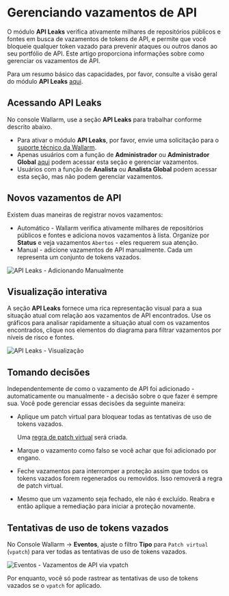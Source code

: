 # Gerenciando vazamentos de API 

O módulo **API Leaks** verifica ativamente milhares de repositórios públicos e fontes em busca de vazamentos de tokens de API, e permite que você bloqueie qualquer token vazado para prevenir ataques ou outros danos ao seu portfólio de API. Este artigo proporciona informações sobre como gerenciar os vazamentos de API.

Para um resumo básico das capacidades, por favor, consulte a visão geral do módulo **API Leaks** [aqui](../api-attack-surface/api-leaks.md).

## Acessando API Leaks

No console Wallarm, use a seção **API Leaks** para trabalhar conforme descrito abaixo.

* Para ativar o módulo **API Leaks**, por favor, envie uma solicitação para o [suporte técnico da Wallarm](mailto:support@wallarm.com).
* Apenas usuários com a função de **Administrador** ou **Administrador Global** [aqui](../user-guides/settings/users.md#user-roles) podem acessar esta seção e gerenciar vazamentos.
* Usuários com a função de **Analista** ou **Analista Global** podem acessar esta seção, mas não podem gerenciar vazamentos.

## Novos vazamentos de API

Existem duas maneiras de registrar novos vazamentos:

* Automático - Wallarm verifica ativamente milhares de repositórios públicos e fontes e adiciona novos vazamentos à lista. Organize por **Status** e veja vazamentos `Abertos` - eles requerem sua atenção.
* Manual - adicione vazamentos de API manualmente. Cada um representa um conjunto de tokens vazados.

![API Leaks - Adicionando Manualmente](../images/api-attack-surface/api-leaks-add-manually.png)

## Visualização interativa

A seção **API Leaks** fornece uma rica representação visual para a sua situação atual com relação aos vazamentos de API encontrados. Use os gráficos para analisar rapidamente a situação atual com os vazamentos encontrados, clique nos elementos do diagrama para filtrar vazamentos por níveis de risco e fontes.

![API Leaks - Visualização](../images/api-attack-surface/api-leaks-visual.png)

## Tomando decisões

Independentemente de como o vazamento de API foi adicionado - automaticamente ou manualmente - a decisão sobre o que fazer é sempre sua. Você pode gerenciar essas decisões da seguinte maneira:

* Aplique um patch virtual para bloquear todas as tentativas de uso de tokens vazados.

    Uma [regra de patch virtual](../user-guides/rules/vpatch-rule.md) será criada.

* Marque o vazamento como falso se você achar que foi adicionado por engano.
* Feche vazamentos para interromper a proteção assim que todos os tokens vazados forem regenerados ou removidos. Isso removerá a regra de patch virtual.
* Mesmo que um vazamento seja fechado, ele não é excluído. Reabra e então aplique a remediação para iniciar a proteção novamente.

## Tentativas de uso de tokens vazados

No Console Wallarm → **Eventos**, ajuste o filtro **Tipo** para `Patch virtual` (`vpatch`) para ver todas as tentativas de uso de tokens vazados.

![Eventos - Vazamentos de API via vpatch](../images/api-attack-surface/api-leaks-in-events.png)

Por enquanto, você só pode rastrear as tentativas de uso de tokens vazados se o `vpatch` for aplicado.